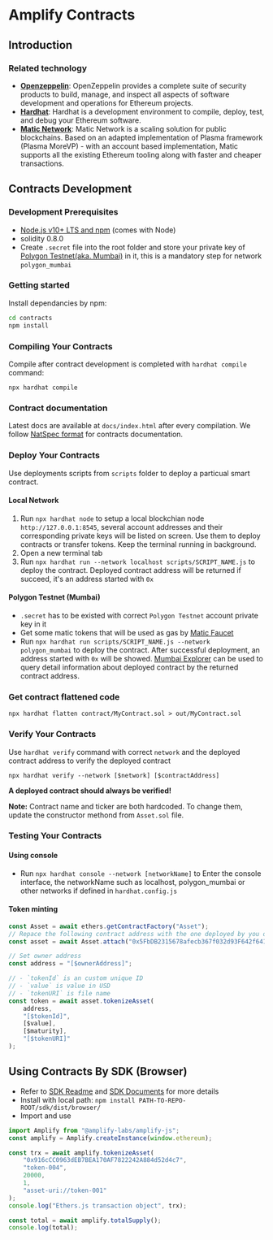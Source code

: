 # Amplify Contracts

## Introduction

### Related technology

-   **[Openzeppelin](https://docs.openzeppelin.com/contracts/4.x/)**: OpenZeppelin provides a complete suite of security products to build, manage, and inspect all aspects of software development and operations for Ethereum projects.
-   **[Hardhat](https://hardhat.org/getting-started/)**: Hardhat is a development environment to compile, deploy, test, and debug your Ethereum software.
-   **[Matic Network](https://docs.matic.network/docs/develop/getting-started)**: Matic Network is a scaling solution for public blockchains. Based on an adapted implementation of Plasma framework (Plasma MoreVP) - with an account based implementation, Matic supports all the existing Ethereum tooling along with faster and cheaper transactions.

## Contracts Development

### Development Prerequisites

-   [Node.js v10+ LTS and npm](https://nodejs.org/en/) (comes with Node)
-   solidity 0.8.0
-   Create `.secret` file into the root folder and store your private key of [Polygon Testnet(aka. Mumbai)](https://mumbai.polygonscan.com/) in it, this is a mandatory step for network `polygon_mumbai`

### Getting started

Install dependancies by npm:

```bash
cd contracts
npm install
```

### Compiling Your Contracts

Compile after contract development is completed with `hardhat compile` command:

```
npx hardhat compile
```

### Contract documentation
Latest docs are available at `docs/index.html` after every compilation. We follow [NatSpec format](https://docs.soliditylang.org/en/develop/natspec-format.html) for contracts documentation. 


### Deploy Your Contracts
Use deployments scripts from `scripts` folder to deploy a particual smart contract.

#### Local Network

1. Run `npx hardhat node` to setup a local blockchian node `http://127.0.0.1:8545`, several account addresses and their corresponding private keys will be listed on screen. Use them to deploy contracts or transfer tokens. Keep the terminal running in background.
1. Open a new terminal tab
1. Run `npx hardhat run --network localhost scripts/SCRIPT_NAME.js` to deploy the contract. Deployed contract address will be returned if succeed, it's an address started with `0x`

#### Polygon Testnet (Mumbai)

-   `.secret` has to be existed with correct `Polygon Testnet` account private key in it
-   Get some matic tokens that will be used as gas by [Matic Faucet](https://faucet.matic.network/)
-   Run `npx hardhat run scripts/SCRIPT_NAME.js --network polygon_mumbai` to deploy the contract. After successful deployment, an address started with `0x` will be showed. [Mumbai Explorer](https://mumbai.polygonscan.com) can be used to query detail information about deployed contract by the returned contract address.

### Get contract flattened code

```
npx hardhat flatten contract/MyContract.sol > out/MyContract.sol
```

### Verify Your Contracts

Use `hardhat verify` command with correct `network` and the deployed contract address to verify the deployed contract

```
npx hardhat verify --network [$network] [$contractAddress]
```

**A deployed contract should always be verified!**

**Note:** Contract name and ticker are both hardcoded. To change them, update the constructor methond from `Asset.sol` file.

### Testing Your Contracts

#### Using console

-   Run `npx hardhat console --network [networkName]` to Enter the console interface, the networkName such as localhost, polygon_mumbai or other networks if defined in `hardhat.config.js`

#### Token minting

```javascript
const Asset = await ethers.getContractFactory("Asset");
// Repace the following contract address with the one deployed by you on corresponding network
const asset = await Asset.attach("0x5FbDB2315678afecb367f032d93F642f64180aa3");

// Set owner address
const address = "[$ownerAddress]";

// - `tokenId` is an custom unique ID
// - `value` is value in USD
// - `tokenURI` is file name
const token = await asset.tokenizeAsset(
    address,
    "[$tokenId]",
    [$value],
    [$maturity],
    "[$tokenURI]"
);
```

## Using Contracts By SDK (Browser)

-   Refer to [SDK Readme](../sdk/README.md) and [SDK Documents](../sdk/scripts/out.md) for more details
-   Install with local path: `npm install PATH-TO-REPO-ROOT/sdk/dist/browser/`
-   Import and use

```js
import Amplify from "@amplify-labs/amplify-js";
const amplify = Amplify.createInstance(window.ethereum);

const trx = await amplify.tokenizeAsset(
    "0x916cCC0963dEB7BEA170AF7822242A884d52d4c7",
    "token-004",
    20000,
    1,
    "asset-uri://token-001"
);
console.log("Ethers.js transaction object", trx);

const total = await amplify.totalSupply();
console.log(total);
```
